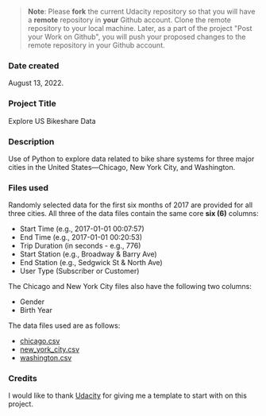 >**Note**: Please **fork** the current Udacity repository so that you will have a **remote** repository in **your** Github account. Clone the remote repository to your local machine. Later, as a part of the project "Post your Work on Github", you will push your proposed changes to the remote repository in your Github account.

### Date created
August 13, 2022.

### Project Title
Explore US Bikeshare Data

### Description
Use of Python to explore data related to bike share systems for three major cities in the United States—Chicago, New York City, and Washington.

### Files used
Randomly selected data for the first six months of 2017 are provided for all three cities. All three of the data files contain the same core **six (6)** columns:

- Start Time (e.g., 2017-01-01 00:07:57)
- End Time (e.g., 2017-01-01 00:20:53)
- Trip Duration (in seconds - e.g., 776)
- Start Station (e.g., Broadway & Barry Ave)
- End Station (e.g., Sedgwick St & North Ave)
- User Type (Subscriber or Customer)

The Chicago and New York City files also have the following two columns:

- Gender
- Birth Year

The data files used are as follows:
- [chicago.csv](https://www.divvybikes.com/system-data)
- [new_york_city.csv](https://www.citibikenyc.com/system-data)
- [washington.csv](https://www.capitalbikeshare.com/system-data)

### Credits
I would like to thank [Udacity](https://github.com/udacity/pdsnd_github) for giving me a template to start with on this project.
